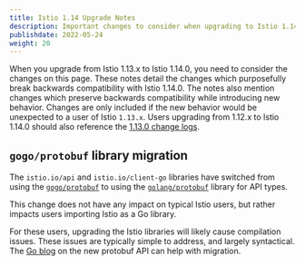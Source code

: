 ```yaml
---
title: Istio 1.14 Upgrade Notes
description: Important changes to consider when upgrading to Istio 1.14.0.
publishdate: 2022-05-24
weight: 20
---
```


When you upgrade from Istio 1.13.x to Istio 1.14.0, you need to consider the changes on this page.
These notes detail the changes which purposefully break backwards compatibility with Istio 1.14.0.
The notes also mention changes which preserve backwards compatibility while introducing new behavior.
Changes are only included if the new behavior would be unexpected to a user of Istio `1.13.x`.
Users upgrading from 1.12.x to Istio 1.14.0 should also reference the [1.13.0 change logs](/news/releases/1.13.x/announcing-1.13/change-notes/).

## `gogo/protobuf` library migration

The `istio.io/api` and `istio.io/client-go` libraries have switched from using the [`gogo/protobuf`](https://github.com/gogo/protobuf)
to using the [`golang/protobuf`](https://github.com/golang/protobuf) library for API types.

This change does not have any impact on typical Istio users, but rather impacts users importing Istio as a Go library.

For these users, upgrading the Istio libraries will likely cause compilation issues. These issues are typically simple to address,
and largely syntactical. The [Go blog](https://go.dev/blog/protobuf-apiv2) on the new protobuf API can help with migration.
